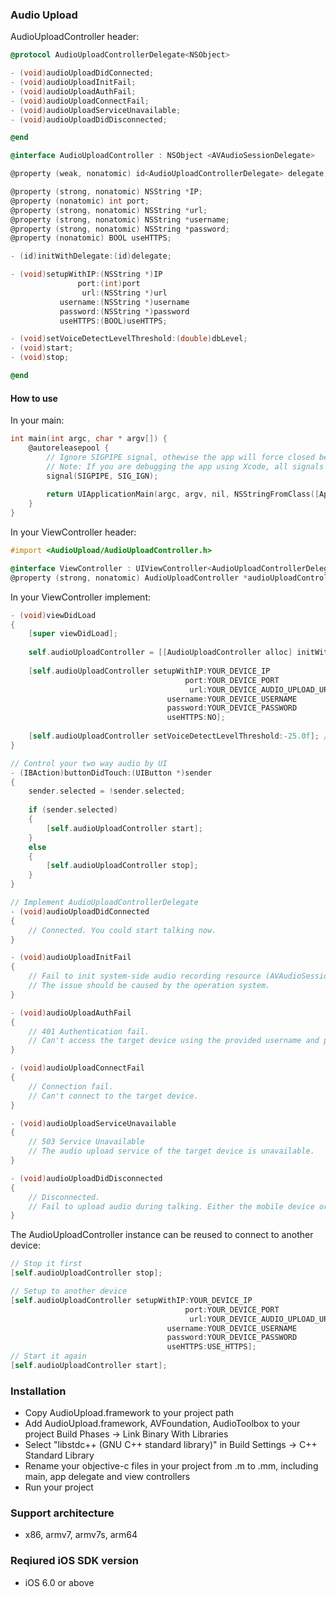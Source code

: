 ### Audio Upload
AudioUploadController header:
```objective-c
@protocol AudioUploadControllerDelegate<NSObject>

- (void)audioUploadDidConnected;
- (void)audioUploadInitFail;
- (void)audioUploadAuthFail;
- (void)audioUploadConnectFail;
- (void)audioUploadServiceUnavailable;
- (void)audioUploadDidDisconnected;

@end

@interface AudioUploadController : NSObject <AVAudioSessionDelegate>

@property (weak, nonatomic) id<AudioUploadControllerDelegate> delegate;

@property (strong, nonatomic) NSString *IP;
@property (nonatomic) int port;
@property (strong, nonatomic) NSString *url;
@property (strong, nonatomic) NSString *username;
@property (strong, nonatomic) NSString *password;
@property (nonatomic) BOOL useHTTPS;

- (id)initWithDelegate:(id)delegate;

- (void)setupWithIP:(NSString *)IP
               port:(int)port
                url:(NSString *)url
           username:(NSString *)username
           password:(NSString *)password
           useHTTPS:(BOOL)useHTTPS;

- (void)setVoiceDetectLevelThreshold:(double)dbLevel;
- (void)start;
- (void)stop;

@end
```
#### How to use
In your main:
```objective-c
int main(int argc, char * argv[]) {
    @autoreleasepool {
        // Ignore SIGPIPE signal, othewise the app will force closed because of capturing the unhandled signals. It's OK to ignore this.
        // Note: If you are debugging the app using Xcode, all signals will still not be ignored due to Xcode debugger.
        signal(SIGPIPE, SIG_IGN); 
        
        return UIApplicationMain(argc, argv, nil, NSStringFromClass([AppDelegate class]));
    }
}
```

In your ViewController header:
```objective-c
#import <AudioUpload/AudioUploadController.h>

@interface ViewController : UIViewController<AudioUploadControllerDelegate>
@property (strong, nonatomic) AudioUploadController *audioUploadController;
```

In your ViewController implement:

```objective-c
- (void)viewDidLoad
{
    [super viewDidLoad];
    
    self.audioUploadController = [[AudioUploadController alloc] initWithDelegate:self];
    
    [self.audioUploadController setupWithIP:YOUR_DEVICE_IP
                                       port:YOUR_DEVICE_PORT
                                        url:YOUR_DEVICE_AUDIO_UPLOAD_URL // Eg:"/vivint/g711.cgi?cameraID=0002D100AABB"
                                   username:YOUR_DEVICE_USERNAME
                                   password:YOUR_DEVICE_PASSWORD
                                   useHTTPS:NO];
                                   
    [self.audioUploadController setVoiceDetectLevelThreshold:-25.0f]; // Default value will be -25.0f if you don't set it
}

// Control your two way audio by UI
- (IBAction)buttonDidTouch:(UIButton *)sender
{
    sender.selected = !sender.selected;
    
    if (sender.selected)
    {
        [self.audioUploadController start];
    }
    else
    {
        [self.audioUploadController stop];
    }
}

// Implement AudioUploadControllerDelegate
- (void)audioUploadDidConnected
{
    // Connected. You could start talking now.
}

- (void)audioUploadInitFail
{
    // Fail to init system-side audio recording resource (AVAudioSession)
    // The issue should be caused by the operation system.
}

- (void)audioUploadAuthFail
{
    // 401 Authentication fail.
    // Can't access the target device using the provided username and password.
}

- (void)audioUploadConnectFail
{
    // Connection fail.
    // Can't connect to the target device.
}

- (void)audioUploadServiceUnavailable
{
    // 503 Service Unavailable
    // The audio upload service of the target device is unavailable.
}

- (void)audioUploadDidDisconnected
{
    // Disconnected. 
    // Fail to upload audio during talking. Either the mobile device or the target device is disconnected.
}

```

The AudioUploadController instance can be reused to connect to another device:
```objective-c
// Stop it first
[self.audioUploadController stop];

// Setup to another device
[self.audioUploadController setupWithIP:YOUR_DEVICE_IP
                                       port:YOUR_DEVICE_PORT
                                        url:YOUR_DEVICE_AUDIO_UPLOAD_URL
                                   username:YOUR_DEVICE_USERNAME
                                   password:YOUR_DEVICE_PASSWORD
                                   useHTTPS:USE_HTTPS];
// Start it again
[self.audioUploadController start];
```

### Installation
- Copy AudioUpload.framework to your project path
- Add AudioUpload.framework, AVFoundation, AudioToolbox to your project Build Phases -> Link Binary With Libraries
- Select "libstdc++ (GNU C++ standard library)" in Build Settings -> C++ Standard Library
- Rename your objective-c files in your project from .m to .mm, including main, app delegate and view controllers
- Run your project

### Support architecture
- x86, armv7, armv7s, arm64

### Reqiured iOS SDK version
- iOS 6.0 or above
